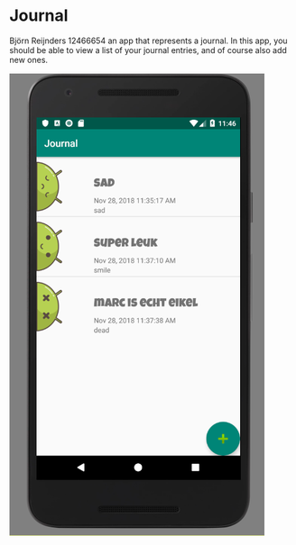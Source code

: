 # Journal
Björn Reijnders 12466654 
an app that represents a journal. In this app, you should be able to view a list of your journal entries, and of course also add new ones. 
 
 ![alt text](https://github.com/Bjorninator/Journal/blob/master/doc/Journal.PNG)
